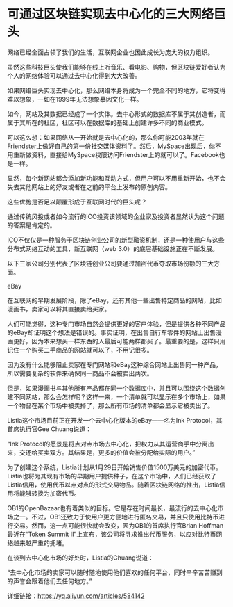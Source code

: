 # 可通过区块链实现去中心化的三大网络巨头

网络已经全面占领了我们的生活，互联网企业也因此成长为庞大的权力组织。

虽然这些科技巨头使我们能够在线上听音乐、看电影、购物，但区块链爱好者认为个人的网络体验可以通过去中心化得到大大改善。

如果网络巨头实现去中心化，那么网络本身将成为一个完全不同的地方，它将变得难以想象，一如在1999年无法想象摹因文化一样。

如今，网站及其数据已经成了一个实体。去中心形式的数据库不属于其创造者，而属于其所在的社区，社区可以在数据库的基础上创建许多不同的商业模式。

可以这么想：如果网络从一开始就是去中心化的，那么你可能2003年就在Friendster上做好自己的第一份社交媒体资料了。然后，MySpace出现后，你不用重新做资料，直接给MySpace权限访问Friendster上的就可以了。Facebook也是一样。

显然，每个新网站都会添加新功能和互动方式，但用户可以不用重新开始，也不会失去其他网站上的好友或者在之前的平台上发布的原创内容。

这些优势是否足以颠覆形成于互联网时代的巨头呢？

通过传统风投或者如今流行的ICO投资该领域的企业家及投资者显然认为这个问题的答案是肯定的。

ICO不仅仅是一种服务于区块链创业公司的新型融资机制，还是一种使用户与这些分布式网络互动的工具，新互联网（web 3.0）的底层基础设施正在不断发展。

以下三家公司分别代表了区块链创业公司要通过加密代币夺取市场份额的三大方面。

eBay

在互联网的早期发展阶段，除了eBay，还有其他一些出售特定商品的网站，比如漫画书，卖家可以将其直接卖给买家。

人们可能觉得，这种专门市场自然会提供更好的客户体验，但是提供各种不同产品的eBay却证明这个想法是错误的。事实证明，在出售自行车零件的网站上出售漫画更好，因为本来想买一样东西的人最后可能两样都买了。最重要的是，这样只用记住一个购买二手商品的网站就可以了，不用记很多。

因为没有什么能够阻止卖家在专门网站和eBay这种综合网站上出售同一种产品，所以需要复杂的软件来确保同一商品不会被卖出两次。

但是，如果漫画书与其他所有产品都在同一个数据库中，并且可以围绕这个数据创建不同网站，那么会怎样呢？这样一来，一个清单就可以显示在多个市场上，如果一个物品在某个市场中被卖掉了，那么所有市场的清单都会显示它被卖出了。

Listia这个市场目前正在开发一个去中心化版本的eBay——名为Ink Protocol，其首席执行官Gee Chuang说道：

“Ink Protocol的愿景是将点对点市场去中心化，把权力从其运营商手中分离出来，交还给买卖双方。其结果是，更多的价值会被分配给实际的用户。”

为了创建这个系统，Listia计划从1月29日开始销售价值1500万美元的加密代币。Listia也将为其现有市场的早期用户提供种子，在这个市场中，人们已经获取了Listia信用，使用代币以点对点的形式交易物品。随着区块链网络的推出，Listia信用将能够转换为加密代币。

OB1的OpenBazaar也有着类似的目标。它是存在时间最长，最流行的去中心化市场之一。不过，OB1还致力于使用户更方便地进行匿名交易，并且只使用比特币进行交易。然而，这一点可能很快就会改变，因为OB1的首席执行官Brian Hoffman最近在“Token Summit II”上宣布，该公司将寻求推出代币服务，以应对比特币网络越来越严重的拥堵。

在谈到去中心化市场的好处时，Listia的Chuang说道：

“去中心化市场的卖家可以随时随地使用他们喜欢的任何平台，同时辛辛苦苦赚到的声誉会跟着他们去任何地方。”

详细链接：https://yq.aliyun.com/articles/584142
